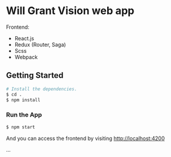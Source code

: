 # Will Grant Vision web app

Frontend:

* React.js
* Redux (Router, Saga)
* Scss
* Webpack


## Getting Started

```bash
# Install the dependencies.
$ cd .
$ npm install
```

### Run the App

```bash
$ npm start
```

And you can access the frontend by visiting [http://localhost:4200](http://localhost:4200)

...